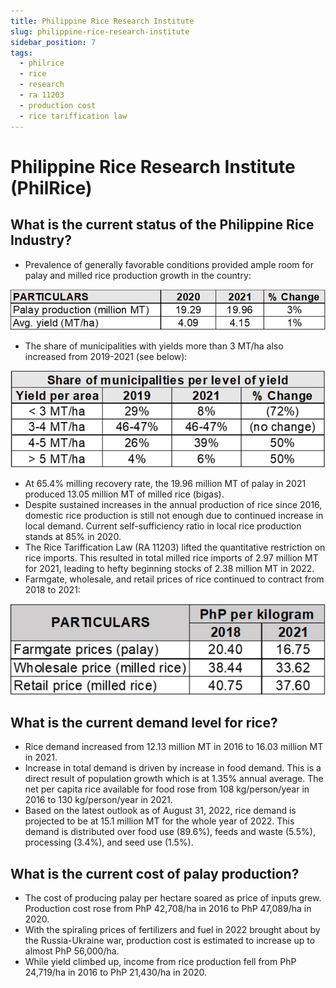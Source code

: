 ```yaml
---
title: Philippine Rice Research Institute
slug: philippine-rice-research-institute
sidebar_position: 7
tags:
  - philrice
  - rice
  - research
  - ra 11203
  - production cost
  - rice tariffication law
---
```


# Philippine Rice Research Institute (PhilRice)

## What is the current status of the Philippine Rice Industry?

- Prevalence of generally favorable conditions provided ample room for palay and milled rice production growth in the country:

![palay production 2020-2021](Picture5.png)

- The share of municipalities with yields more than 3 MT/ha also increased from 2019-2021 (see below):

![yield trend](Picture6.png)

- At 65.4% milling recovery rate, the 19.96 million MT of palay in 2021 produced 13.05 million MT of milled rice (bigas). 
- Despite sustained increases in the annual production of rice since 2016, domestic rice production is still not enough due to continued increase in local demand. Current self-sufficiency ratio in local rice production stands at 85% in 2020.
- The Rice Tariffication Law (RA 11203) lifted the quantitative restriction on rice imports. This resulted in total milled rice imports of 2.97 million MT for 2021, leading to hefty beginning stocks of 2.38 million MT in 2022.
- Farmgate, wholesale, and retail prices of rice continued to contract from 2018 to 2021:

![prices of palay](Picture7.png)

## What is the current demand level for rice?

- Rice demand increased from 12.13 million MT in 2016 to 16.03 million MT in 2021. 
- Increase in total demand is driven by increase in food demand. This is a direct result of population growth which is at 1.35% annual average. The net per capita rice available for food rose from 108 kg/person/year in 2016 to 130 kg/person/year in 2021.
- Based on the latest outlook as of August 31, 2022, rice demand is projected to be at 15.1 million MT for the whole year of 2022. This demand is distributed over food use (89.6%), feeds and waste (5.5%), processing (3.4%), and seed use (1.5%).

## What is the current cost of palay production?

- The cost of producing palay per hectare soared as price of inputs grew. Production cost rose from PhP 42,708/ha in 2016 to PhP 47,089/ha in 2020.
- With the spiraling prices of fertilizers and fuel in 2022 brought about by the Russia-Ukraine war, production cost is estimated to increase up to almost PhP 56,000/ha.
- While yield climbed up, income from rice production fell from PhP 24,719/ha in 2016 to PhP 21,430/ha in 2020.
